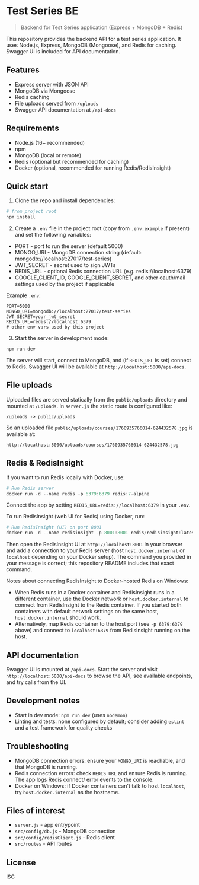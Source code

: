 # Test Series BE

> Backend for Test Series application (Express + MongoDB + Redis)

This repository provides the backend API for a test series application. It uses Node.js, Express, MongoDB (Mongoose), and Redis for caching. Swagger UI is included for API documentation.

## Features

- Express server with JSON API
- MongoDB via Mongoose
- Redis caching
- File uploads served from `/uploads`
- Swagger API documentation at `/api-docs`

## Requirements

- Node.js (16+ recommended)
- npm
- MongoDB (local or remote)
- Redis (optional but recommended for caching)
- Docker (optional, recommended for running Redis/RedisInsight)

## Quick start

1. Clone the repo and install dependencies:

```powershell
# from project root
npm install
```

2. Create a `.env` file in the project root (copy from `.env.example` if present) and set the following variables:

- PORT - port to run the server (default 5000)
- MONGO_URI - MongoDB connection string (default: mongodb://localhost:27017/test-series)
- JWT_SECRET - secret used to sign JWTs
- REDIS_URL - optional Redis connection URL (e.g. redis://localhost:6379)
- GOOGLE_CLIENT_ID, GOOGLE_CLIENT_SECRET, and other oauth/mail settings used by the project if applicable

Example `.env`:

```text
PORT=5000
MONGO_URI=mongodb://localhost:27017/test-series
JWT_SECRET=your_jwt_secret
REDIS_URL=redis://localhost:6379
# other env vars used by this project
```

3. Start the server in development mode:

```powershell
npm run dev
```

The server will start, connect to MongoDB, and (if `REDIS_URL` is set) connect to Redis. Swagger UI will be available at `http://localhost:5000/api-docs`.

## File uploads

Uploaded files are served statically from the `public/uploads` directory and mounted at `/uploads`. In `server.js` the static route is configured like:

```text
/uploads -> public/uploads
```

So an uploaded file `public/uploads/courses/1760935766014-624432578.jpg` is available at:

```
http://localhost:5000/uploads/courses/1760935766014-624432578.jpg
```

## Redis & RedisInsight

If you want to run Redis locally with Docker, use:

```powershell
# Run Redis server
docker run -d --name redis -p 6379:6379 redis:7-alpine
```

Connect the app by setting `REDIS_URL=redis://localhost:6379` in your `.env`.

To run RedisInsight (web UI for Redis) using Docker, run:

```powershell
# Run RedisInsight (UI) on port 8001
docker run -d --name redisinsight -p 8001:8001 redis/redisinsight:latest
```

Then open the RedisInsight UI at `http://localhost:8001` in your browser and add a connection to your Redis server (host `host.docker.internal` or `localhost` depending on your Docker setup). The command you provided in your message is correct; this repository README includes that exact command.

Notes about connecting RedisInsight to Docker-hosted Redis on Windows:

- When Redis runs in a Docker container and RedisInsight runs in a different container, use the Docker network or `host.docker.internal` to connect from RedisInsight to the Redis container. If you started both containers with default network settings on the same host, `host.docker.internal` should work.
- Alternatively, map Redis container to the host port (see `-p 6379:6379` above) and connect to `localhost:6379` from RedisInsight running on the host.

## API documentation

Swagger UI is mounted at `/api-docs`. Start the server and visit `http://localhost:5000/api-docs` to browse the API, see available endpoints, and try calls from the UI.

## Development notes

- Start in dev mode: `npm run dev` (uses `nodemon`)
- Linting and tests: none configured by default; consider adding `eslint` and a test framework for quality checks

## Troubleshooting

- MongoDB connection errors: ensure your `MONGO_URI` is reachable, and that MongoDB is running.
- Redis connection errors: check `REDIS_URL` and ensure Redis is running. The app logs Redis connect/ error events to the console.
- Docker on Windows: if Docker containers can't talk to host `localhost`, try `host.docker.internal` as the hostname.

## Files of interest

- `server.js` - app entrypoint
- `src/config/db.js` - MongoDB connection
- `src/config/redisClient.js` - Redis client
- `src/routes` - API routes

## License

ISC
